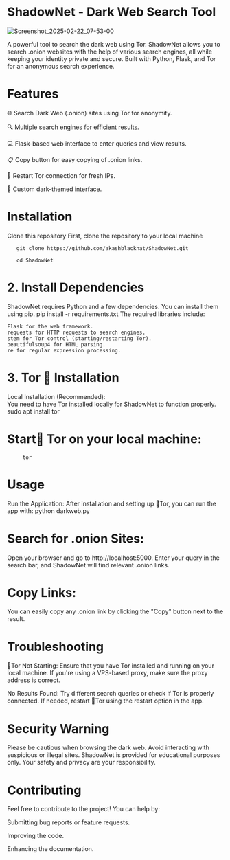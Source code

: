 # ShadowNet - Dark Web Search Tool

  ![Screenshot_2025-02-22_07-53-00](https://github.com/user-attachments/assets/6ac9855f-ba83-4e85-b48a-e3504f278bcf)

  A powerful tool to search the dark web using Tor. ShadowNet allows you to search .onion websites with the help of various search engines, all while keeping your identity private and secure. Built with Python, 
  Flask, and Tor for an anonymous search experience.


  # Features
   🌐 Search Dark Web (.onion) sites using Tor for anonymity.
   
   🔍 Multiple search engines for efficient results.
   
   💻 Flask-based web interface to enter queries and view results.
   
   📋 Copy button for easy copying of .onion links.
   
   🔄 Restart Tor connection for fresh IPs.
   
   🎨 Custom dark-themed interface.
# Installation
   Clone this repository
   First, clone the repository to your local machine
   

       git clone https://github.com/akashblackhat/ShadowNet.git
   
       cd ShadowNet
   # 2. Install Dependencies
   ShadowNet requires Python and a few dependencies. You can install them using pip.
        pip install -r requirements.txt
   The required libraries include:

    Flask for the web framework.
    requests for HTTP requests to search engines.
    stem for Tor control (starting/restarting Tor).
    beautifulsoup4 for HTML parsing.
    re for regular expression processing.
   # 3. Tor 🧅 Installation
   Local Installation (Recommended):   
   You need to have Tor installed locally for ShadowNet to function properly.
         sudo apt install tor
# Start🧅 Tor on your local machine:
         tor
# Usage
Run the Application:
After installation and setting up 🧅Tor, you can run the app with:
       python darkweb.py
# Search for .onion Sites:
Open your browser and go to http://localhost:5000. Enter your query in the search bar, and ShadowNet will find relevant .onion links.

# Copy Links:
You can easily copy any .onion link by clicking the "Copy" button next to the result.

# Troubleshooting

🧅Tor Not Starting: Ensure that you have Tor installed and running on your local machine. If you're using a VPS-based proxy, make sure the proxy address is correct.

No Results Found: Try different search queries or check if Tor is properly connected. If needed, restart 🧅Tor using the restart option in the app.

# Security Warning
Please be cautious when browsing the dark web. Avoid interacting with suspicious or illegal sites. ShadowNet is provided for educational purposes only. Your safety and privacy are your responsibility.

# Contributing
Feel free to contribute to the project! You can help by:

Submitting bug reports or feature requests.

Improving the code.

Enhancing the documentation. 
